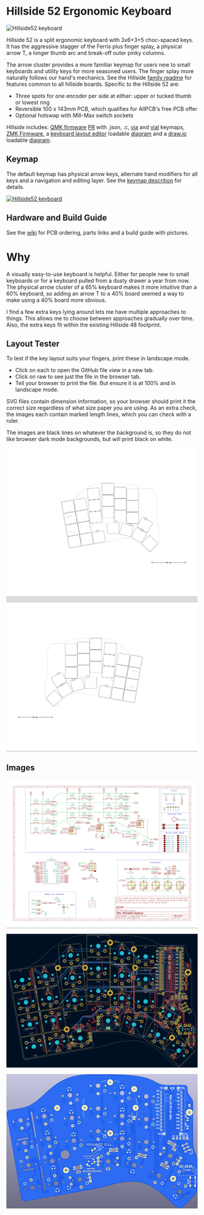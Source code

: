 # Hillside 52 Ergonomic Keyboard

![Hillside52 keyboard](https://github.com/mmccoyd/hillside/wiki/image/52/hill52_photo.png)

Hillside 52 is a split ergonomic keyboard with 3x6+3+5 choc-spaced keys.
It has the aggressive stagger of the Ferris plus
  finger splay, a physical arrow T, 
  a longer thumb arc and break-off outer pinky columns.

The arrow cluster provides a more familiar keymap for users new to small keyboards and utility keys for more seasoned users. 
The finger splay more naturally follows our hand's mechanics.
See the Hillside [family readme](../README.md) for features common to all hillside boards. Specific to the Hillside 52 are: 

* Three spots for one encoder per side at either: upper or tucked thumb or lowest ring
* Reversible 100 x 143mm PCB, which qualifies for AllPCB's free PCB offer
* Optional hotswap with Mill-Max switch sockets

Hillside includes:
 [QMK firmware](https://github.com/qmk/qmk_firmware/tree/master/keyboards/handwired/hillside) [PR](https://github.com/qmk/qmk_firmware/pull/17374) 
 with .json, .c, [via](https://github.com/mmccoyd/hillside/wiki/hill_52/via_config.json) and [vial](https://github.com/mmccoyd/vial-qmk/tree/hillside_52/keyboards/handwired/hillside/52/keymaps) keymaps,
 [ZMK Firmware](https://github.com/mmccoyd/zmk-config),
 a [keyboard layout editor](http://www.keyboard-layout-editor.com/) loadable [diagram](https://github.com/mmccoyd/hillside/wiki/hill_52/keyboard-layout-editor.json) 
 and a [draw.io](https://app.diagrams.net) loadable [diagram](https://github.com/mmccoyd/hillside/wiki/hill_52/drawio_keymap.png).


## Keymap

The default keymap has physical arrow keys, alternate hand modifiers for all keys and a navigation and editing layer. See the [keymap descrition](https://github.com/mmccoyd/hillside/wiki/Hillside%2052%20Keymap) for details.

[![Hillside52 keyboard](https://github.com/mmccoyd/hillside/wiki/image/52/keymap/hill52_summary.png)](https://github.com/mmccoyd/hillside/wiki/Hillside%2052%20Keymap)

## Hardware and Build Guide

See the [wiki](https://github.com/mmccoyd/hillside/wiki)
  for PCB ordering, parts links and a build guide with pictures.

# Why

A visually easy-to-use keyboard is helpful. Either for people new to small keyboards or for a keyboard pulled from a dusty drawer a year from now. The physical arrow cluster of a 65% keyboard makes it more intuitive than a 60% keyboard, so adding an arrow T to a 40% board seemed a way to make using a 40% board more obvious.

I find a few extra keys lying around lets me have multiple approaches to things. This allows me to choose between approaches gradually over time.
Also, the extra keys fit within the existing Hillside 48 footprint.


## Layout Tester
To test if the key layout suits your fingers,
 print these in landscape mode. 
 
  - Click on each to open the GitHub file view in a new tab. 
  - Click on raw to see just the file in the browser tab.
  - Tell your browser to print the file. But ensure it is at 100% and in landscape mode.
  
SVG files contain dimension information, so your browser should print it the correct size regardless of what size paper you are using.
As an extra check, the images each contain marked length lines, which you can check with a ruler.

The images are black lines on whatever the background is, so they do not like browser dark mode backgrounds, but will print black on white.

<div style="background-color:#DCDCDC;">

![switches](doc/image/hill52_switches_left.svg "Switch Layout Left")

![switches](doc/image/hill52_switches_right.svg "Switch Layout Right")
</div>

## Images

<div style="background-color:#DCDCDC;">

![Schematic](doc/image/hill52_schematic.svg "Schematic")
</div>

![pcb](doc/image/hill52_pcb.png "PCB")

![render](doc/image/hill52_pcb_render.png "Front Render")

